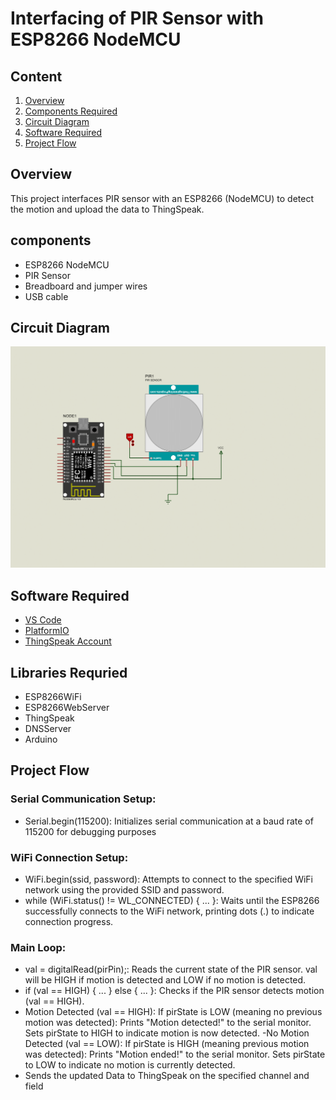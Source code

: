 # Interfacing of PIR Sensor with ESP8266 NodeMCU
## Content

1. [Overview](#overview)
2. [Components Required](#components)
3. [Circuit Diagram](#circuit-diagram)
4. [Software Required](#software-required)
5. [Project Flow](#project-flow)

## Overview
This project interfaces PIR sensor with an ESP8266 (NodeMCU) to detect the motion and upload the data to ThingSpeak.

## components
- ESP8266 NodeMCU
- PIR Sensor
- Breadboard and jumper wires
- USB cable 


## Circuit Diagram
![Circuit Diagram](./image/PIRSensor.png)

## Software Required
- [VS Code](https://code.visualstudio.com/)
- [PlatformIO](https://platformio.org/)
- [ThingSpeak Account](https://thingspeak.com/)

## Libraries Requried
- ESP8266WiFi
- ESP8266WebServer
- ThingSpeak
- DNSServer
- Arduino

## Project Flow

### Serial Communication Setup:
- Serial.begin(115200): Initializes serial communication at a baud rate of 115200 for debugging purposes

### WiFi Connection Setup:
- WiFi.begin(ssid, password): Attempts to connect to the specified WiFi network using the provided SSID and password.
- while (WiFi.status() != WL_CONNECTED) { ... }: Waits until the ESP8266 successfully connects to the WiFi network, printing dots (.) to indicate connection progress.

### Main Loop:
- val = digitalRead(pirPin);: Reads the current state of the PIR sensor. val will be HIGH if motion is detected and LOW if no motion is detected.
- if (val == HIGH) { ... } else { ... }: Checks if the PIR sensor detects motion (val == HIGH).
- Motion Detected (val == HIGH):
   If pirState is LOW (meaning no previous motion was detected):
   Prints "Motion detected!" to the serial monitor.
   Sets pirState to HIGH to indicate motion is now detected.
-No Motion Detected (val == LOW):
   If pirState is HIGH (meaning previous motion was detected):
   Prints "Motion ended!" to the serial monitor.
   Sets pirState to LOW to indicate no motion is currently detected.
- Sends the updated Data to ThingSpeak on the specified channel and field 
  
  
